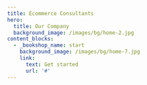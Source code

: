 ```yaml
---
title: Ecommerce Consultants
hero:
  title: Our Company
  background_image: /images/bg/home-2.jpg
content_blocks:
  - _bookshop_name: start
    background_image: /images/bg/home-7.jpg
    link:
      text: Get started
      url: '#'
---
```

